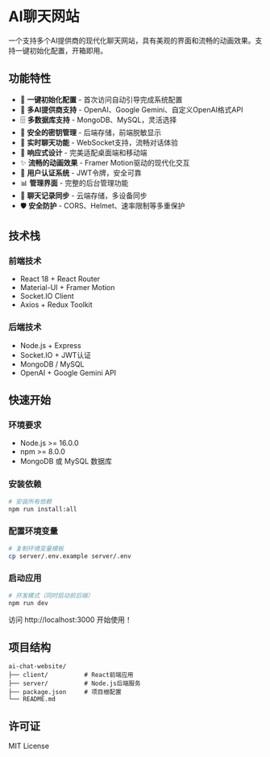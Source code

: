# AI聊天网站

一个支持多个AI提供商的现代化聊天网站，具有美观的界面和流畅的动画效果。支持一键初始化配置，开箱即用。

## 功能特性

- 🚀 **一键初始化配置** - 首次访问自动引导完成系统配置
- 🤖 **多AI提供商支持** - OpenAI、Google Gemini、自定义OpenAI格式API
- 🗄️ **多数据库支持** - MongoDB、MySQL，灵活选择
- 🔐 **安全的密钥管理** - 后端存储，前端脱敏显示
- 💬 **实时聊天功能** - WebSocket支持，流畅对话体验
- 📱 **响应式设计** - 完美适配桌面端和移动端
- ✨ **流畅的动画效果** - Framer Motion驱动的现代化交互
- 👤 **用户认证系统** - JWT令牌，安全可靠
- 📊 **管理界面** - 完整的后台管理功能
- 💾 **聊天记录同步** - 云端存储，多设备同步
- 🛡️ **安全防护** - CORS、Helmet、速率限制等多重保护

## 技术栈

### 前端技术
- React 18 + React Router
- Material-UI + Framer Motion
- Socket.IO Client
- Axios + Redux Toolkit

### 后端技术
- Node.js + Express
- Socket.IO + JWT认证
- MongoDB / MySQL
- OpenAI + Google Gemini API

## 快速开始

### 环境要求
- Node.js >= 16.0.0
- npm >= 8.0.0
- MongoDB 或 MySQL 数据库

### 安装依赖
```bash
# 安装所有依赖
npm run install:all
```

### 配置环境变量
```bash
# 复制环境变量模板
cp server/.env.example server/.env
```

### 启动应用
```bash
# 开发模式（同时启动前后端）
npm run dev
```

访问 http://localhost:3000 开始使用！

## 项目结构
```
ai-chat-website/
├── client/          # React前端应用
├── server/          # Node.js后端服务
├── package.json     # 项目根配置
└── README.md
```

## 许可证
MIT License
